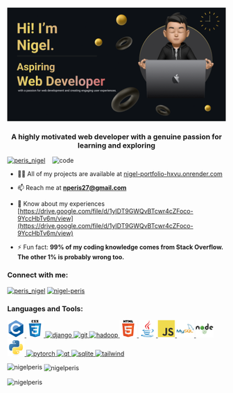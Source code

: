 ![logo](https://github.com/nigelperis/nigelperis/blob/main/nigel%20banner.png)
<h3 align="center">A highly motivated web developer with a genuine passion for learning and exploring</h3>
<img align='right' alt='code' width='400' src='https://www.google.com/url?sa=i&url=https%3A%2F%2Fguruprasad.codes%2F&psig=AOvVaw0JwcmAt-sMoRGxikUPCccj&ust=1706249396408000&source=images&cd=vfe&opi=89978449&ved=0CBIQjRxqFwoTCLjJm7zw94MDFQAAAAAdAAAAABAI'>
<p align="left"> <a href="https://twitter.com/peris_nigel" target="blank"><img src="https://img.shields.io/twitter/follow/peris_nigel?logo=twitter&style=for-the-badge" alt="peris_nigel" /></a> </p>

- 👨‍💻 All of my projects are available at [nigel-portfolio-hxvu.onrender.com](nigel-portfolio-hxvu.onrender.com)

- 📫 Reach me at **nperis27@gmail.com**

- 📄 Know about my experiences [https://drive.google.com/file/d/1yIDT9GWQvBTcwr4cZFoco-9YccHbTv6m/view](https://drive.google.com/file/d/1yIDT9GWQvBTcwr4cZFoco-9YccHbTv6m/view)

- ⚡ Fun fact: **99% of my coding knowledge comes from Stack Overflow. The other 1% is probably wrong too.**

<h3 align="left">Connect with me:</h3>
<p align="left">
<a href="https://twitter.com/peris_nigel" target="blank"><img align="center" src="https://raw.githubusercontent.com/rahuldkjain/github-profile-readme-generator/master/src/images/icons/Social/twitter.svg" alt="peris_nigel" height="30" width="40" /></a>
<a href="https://linkedin.com/in/nigel-peris" target="blank"><img align="center" src="https://raw.githubusercontent.com/rahuldkjain/github-profile-readme-generator/master/src/images/icons/Social/linked-in-alt.svg" alt="nigel-peris" height="30" width="40" /></a>
</p>

<h3 align="left">Languages and Tools:</h3>
<p align="left"> <a href="https://www.cprogramming.com/" target="_blank" rel="noreferrer"> <img src="https://raw.githubusercontent.com/devicons/devicon/master/icons/c/c-original.svg" alt="c" width="40" height="40"/> </a> <a href="https://www.w3schools.com/css/" target="_blank" rel="noreferrer"> <img src="https://raw.githubusercontent.com/devicons/devicon/master/icons/css3/css3-original-wordmark.svg" alt="css3" width="40" height="40"/> </a> <a href="https://www.djangoproject.com/" target="_blank" rel="noreferrer"> <img src="https://cdn.worldvectorlogo.com/logos/django.svg" alt="django" width="40" height="40"/> </a> <a href="https://git-scm.com/" target="_blank" rel="noreferrer"> <img src="https://www.vectorlogo.zone/logos/git-scm/git-scm-icon.svg" alt="git" width="40" height="40"/> </a> <a href="https://hadoop.apache.org/" target="_blank" rel="noreferrer"> <img src="https://www.vectorlogo.zone/logos/apache_hadoop/apache_hadoop-icon.svg" alt="hadoop" width="40" height="40"/> </a> <a href="https://www.w3.org/html/" target="_blank" rel="noreferrer"> <img src="https://raw.githubusercontent.com/devicons/devicon/master/icons/html5/html5-original-wordmark.svg" alt="html5" width="40" height="40"/> </a> <a href="https://www.java.com" target="_blank" rel="noreferrer"> <img src="https://raw.githubusercontent.com/devicons/devicon/master/icons/java/java-original.svg" alt="java" width="40" height="40"/> </a> <a href="https://developer.mozilla.org/en-US/docs/Web/JavaScript" target="_blank" rel="noreferrer"> <img src="https://raw.githubusercontent.com/devicons/devicon/master/icons/javascript/javascript-original.svg" alt="javascript" width="40" height="40"/> </a> <a href="https://www.mysql.com/" target="_blank" rel="noreferrer"> <img src="https://raw.githubusercontent.com/devicons/devicon/master/icons/mysql/mysql-original-wordmark.svg" alt="mysql" width="40" height="40"/> </a> <a href="https://nodejs.org" target="_blank" rel="noreferrer"> <img src="https://raw.githubusercontent.com/devicons/devicon/master/icons/nodejs/nodejs-original-wordmark.svg" alt="nodejs" width="40" height="40"/> </a> <a href="https://www.python.org" target="_blank" rel="noreferrer"> <img src="https://raw.githubusercontent.com/devicons/devicon/master/icons/python/python-original.svg" alt="python" width="40" height="40"/> </a> <a href="https://pytorch.org/" target="_blank" rel="noreferrer"> <img src="https://www.vectorlogo.zone/logos/pytorch/pytorch-icon.svg" alt="pytorch" width="40" height="40"/> </a> <a href="https://www.qt.io/" target="_blank" rel="noreferrer"> <img src="https://upload.wikimedia.org/wikipedia/commons/0/0b/Qt_logo_2016.svg" alt="qt" width="40" height="40"/> </a> <a href="https://www.sqlite.org/" target="_blank" rel="noreferrer"> <img src="https://www.vectorlogo.zone/logos/sqlite/sqlite-icon.svg" alt="sqlite" width="40" height="40"/> </a> <a href="https://tailwindcss.com/" target="_blank" rel="noreferrer"> <img src="https://www.vectorlogo.zone/logos/tailwindcss/tailwindcss-icon.svg" alt="tailwind" width="40" height="40"/> </a> </p>

<p><img align="left" src="https://github-readme-stats.vercel.app/api/top-langs?username=nigelperis&show_icons=true&locale=en&layout=compact" alt="nigelperis" /></p>

<p>&nbsp;<img align="center" src="https://github-readme-stats.vercel.app/api?username=nigelperis&show_icons=true&locale=en" alt="nigelperis" /></p>

<p><img align="center" src="https://github-readme-streak-stats.herokuapp.com/?user=nigelperis&" alt="nigelperis" /></p>
